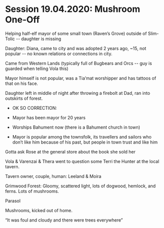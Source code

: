     

# Session 19.04.2020: Mushroom One-Off

Helping half-elf mayor of some small town (Raven’s Grove) outside of Slim-Tolic -- daughter is missing

Daughter: Diana, came to city and was adopted 2 years ago, ~15, not popular -- no known relations or connections in city.

Came from Western Lands (typically full of Bugbears and Orcs -- guy is guarded when telling Vola this)

Mayor himself is not popular, was a Tia’mat worshipper and has tattoos of that on his face.

Daughter left in middle of night after throwing a firebolt at Dad, ran into outskirts of forest.

-   OK SO CORRECTION:
    
-   Mayor has been mayor for 20 years
    
-   Worships Bahument now (there is a Bahument church in town)
    
-   Mayor is popular among the townsfolk, its travellers and sailors who don’t like him because of his past, but people in town trust and like him
    

  

Gotta ask Rose at the general store about the book she sold her

Vola & Varenzai & Thera went to question some Terri the Hunter at the local tavern.

Tavern owner, couple, human: Leeland & Moira

  

Grimwood Forest: Gloomy, scattered light, lots of dogwood, hemlock, and ferns. Lots of mushrooms.

Parasol

Mushrooms, kicked out of home.

  

“It was foul and cloudy and there were trees everywhere”

#